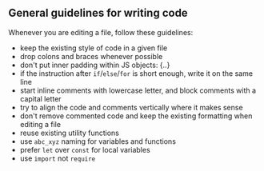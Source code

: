 ## General guidelines for writing code

Whenever you are editing a file, follow these guidelines:

- keep the existing style of code in a given file
- drop colons and braces whenever possible
- don't put inner padding within JS objects: {..}
- if the instruction after `if`/`else`/`for` is short enough, write it on the same line
- start inline comments with lowercase letter, and block comments with a capital letter
- try to align the code and comments vertically where it makes sense
- don't remove commented code and keep the existing formatting when editing a file
- reuse existing utility functions
- use `abc_xyz` naming for variables and functions
- prefer `let` over `const` for local variables
- use `import` not `require`

